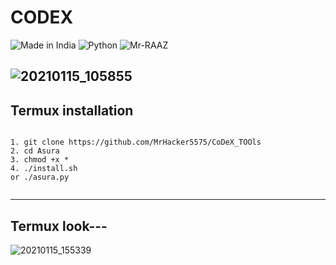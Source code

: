 # CODEX

![Made in India](https://img.shields.io/badge/MADE%20IN%20-INDIA-blue?style=for-the-badge&logo=appveyor)
![Python](https://img.shields.io/badge/PYTHON%20-TOOL-blue?style=for-the-badge&logo=appveyor)
![Mr-RAAZ](https://img.shields.io/badge/Mr-RAAZ-lightgreen?style=for-the-badge&logo=appveyor)

![20210115_105855](https://user-images.githubusercontent.com/56459297/104703543-7572a000-573d-11eb-8d9c-771a4bc61696.png) 
---
## Termux installation
```

1. git clone https://github.com/MrHacker5575/CoDeX_TOOls
2. cd Asura
3. chmod +x *
4. ./install.sh 
or ./asura.py


```
---
## Termux look---

![20210115_155339](https://user-images.githubusercontent.com/56459297/104713500-f899f300-5749-11eb-93cc-7e8c0820f78d.jpg)
